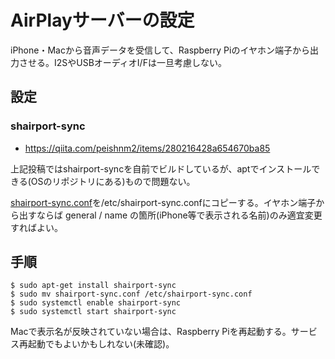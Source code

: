 # AirPlayサーバーの設定

iPhone・Macから音声データを受信して、Raspberry Piのイヤホン端子から出力させる。I2SやUSBオーディオI/Fは一旦考慮しない。

## 設定

### shairport-sync

- https://qiita.com/peishnm2/items/280216428a654670ba85

上記投稿ではshairport-syncを自前でビルドしているが、aptでインストールできる(OSのリポジトリにある)もので問題ない。

[shairport-sync.conf](./shairport-sync.conf)を/etc/shairport-sync.confにコピーする。イヤホン端子から出すならば general / name の箇所(iPhone等で表示される名前)のみ適宜変更すればよい。

## 手順

```
$ sudo apt-get install shairport-sync
$ sudo mv shairport-sync.conf /etc/shairport-sync.conf
$ sudo systemctl enable shairport-sync
$ sudo systemctl start shairport-sync
```

Macで表示名が反映されていない場合は、Raspberry Piを再起動する。サービス再起動でもよいかもしれない(未確認)。
